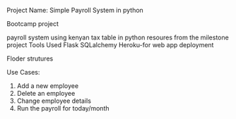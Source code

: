 Project Name: Simple Payroll System in python

Bootcamp  project

payroll system using kenyan tax table in python resoures from the milestone project
Tools Used Flask SQLalchemy Heroku-for web app deployment 

Floder strutures

Use Cases:
  1. Add a new employee
  2. Delete an employee
  3. Change employee details
  4. Run the payroll for today/month
